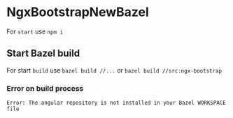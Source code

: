 # NgxBootstrapNewBazel

For `start` use `npm i`

## Start Bazel build

For start `build` use `bazel build //...` or `bazel build //src:ngx-bootstrap`


### Error on build process 

`Error: The angular repository is not installed in your Bazel WORKSPACE file`
